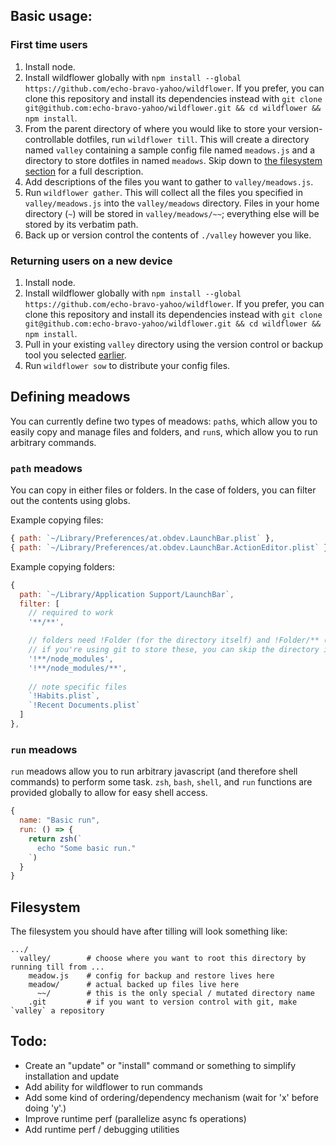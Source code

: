 ## Basic usage:
### First time users

1. Install node.
2. Install wildflower globally with `npm install --global https://github.com/echo-bravo-yahoo/wildflower`. If you prefer, you can clone this repository and install its dependencies instead with `git clone git@github.com:echo-bravo-yahoo/wildflower.git && cd wildflower && npm install`.
3. From the parent directory of where you would like to store your version-controllable dotfiles, run `wildflower till`. This will create a directory named `valley` containing a sample config file named `meadows.js` and a directory to store dotfiles in named `meadows`. Skip down to [the filesystem section](#Filesystem) for a full description.
4. Add descriptions of the files you want to gather to `valley/meadows.js`.
5. Run `wildflower gather`. This will collect all the files you specified in `valley/meadows.js` into the `valley/meadows` directory. Files in your home directory (`~`) will be stored in `valley/meadows/~~`; everything else will be stored by its verbatim path.
6. Back up or version control the contents of `./valley` however you like.

### Returning users on a new device

1. Install node.
2. Install wildflower globally with `npm install --global https://github.com/echo-bravo-yahoo/wildflower`. If you prefer, you can clone this repository and install its dependencies instead with `git clone git@github.com:echo-bravo-yahoo/wildflower.git && cd wildflower && npm install`.
3. Pull in your existing `valley` directory using the version control or backup tool you selected [earlier](#first-time-users).
4. Run `wildflower sow` to distribute your config files.

## Defining meadows

You can currently define two types of meadows: `path`s, which allow you to easily copy and manage files and folders, and `run`s, which allow you to run arbitrary commands.

### `path` meadows

You can copy in either files or folders. In the case of folders, you can filter out the contents using globs.

Example copying files:
```js
{ path: `~/Library/Preferences/at.obdev.LaunchBar.plist` },
{ path: `~/Library/Preferences/at.obdev.LaunchBar.ActionEditor.plist` },
```

Example copying folders:
```js
{
  path: `~/Library/Application Support/LaunchBar`,
  filter: [
    // required to work
    '**/**',

    // folders need !Folder (for the directory itself) and !Folder/** (for it's files)
    // if you're using git to store these, you can skip the directory ignore
    '!**/node_modules',
    '!**/node_modules/**',
    
    // note specific files
    `!Habits.plist`,
    `!Recent Documents.plist`
  ]
},
```

### `run` meadows

`run` meadows allow you to run arbitrary javascript (and therefore shell commands) to perform some task. `zsh`, `bash`, `shell`, and `run` functions are provided globally to allow for easy shell access.

```js
{
  name: "Basic run",
  run: () => {
    return zsh(`
      echo "Some basic run."
    `)
  }
}
```

## Filesystem
The filesystem you should have after tilling will look something like:
```
.../
  valley/        # choose where you want to root this directory by running till from ...
    meadow.js    # config for backup and restore lives here
    meadow/      # actual backed up files live here
      ~~/        # this is the only special / mutated directory name
    .git         # if you want to version control with git, make `valley` a repository
```

## Todo:
- Create an "update" or "install" command or something to simplify installation and update
- Add ability for wildflower to run commands
- Add some kind of ordering/dependency mechanism (wait for 'x' before doing 'y'.)
- Improve runtime perf (parallelize async fs operations)
- Add runtime perf / debugging utilities
